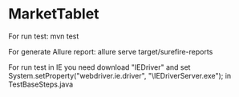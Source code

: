 # MarketTablet
For run test: mvn test

For generate Allure report: allure serve target/surefire-reports

For run test in IE you need download "IEDriver"
and set System.setProperty("webdriver.ie.driver", "<path to IEDriver>\\IEDriverServer.exe"); in TestBaseSteps.java
